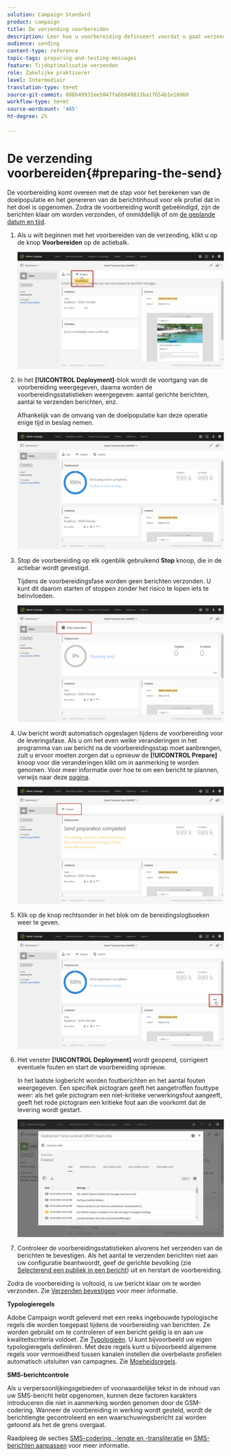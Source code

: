 ```yaml
---
solution: Campaign Standard
product: campaign
title: De verzending voorbereiden
description: Leer hoe u voorbereiding definieert voordat u gaat verzenden.
audience: sending
content-type: reference
topic-tags: preparing-and-testing-messages
feature: Tijdoptimalisatie verzenden
role: Zakelijke praktiserer
level: Intermediair
translation-type: tm+mt
source-git-commit: 088b49931ee5047fa6b949813ba17654b1e10d60
workflow-type: tm+mt
source-wordcount: '465'
ht-degree: 2%

---
```



# De verzending voorbereiden{#preparing-the-send}

De voorbereiding komt overeen met de stap voor het berekenen van de doelpopulatie en het genereren van de berichtinhoud voor elk profiel dat in het doel is opgenomen. Zodra de voorbereiding wordt gebeëindigd, zijn de berichten klaar om worden verzonden, of onmiddellijk of om [de geplande datum en tijd](../../sending/using/about-scheduling-messages.md).

1. Als u wilt beginnen met het voorbereiden van de verzending, klikt u op de knop **Voorbereiden** op de actiebalk.

   ![](assets/preparing_delivery_2.png)

1. In het **[!UICONTROL Deployment]**-blok wordt de voortgang van de voorbereiding weergegeven, daarna worden de voorbereidingsstatistieken weergegeven: aantal gerichte berichten, aantal te verzenden berichten, enz.

   Afhankelijk van de omvang van de doelpopulatie kan deze operatie enige tijd in beslag nemen.

   ![](assets/preparing_delivery.png)

1. Stop de voorbereiding op elk ogenblik gebruikend **Stop** knoop, die in de actiebar wordt gevestigd.

   Tijdens de voorbereidingsfase worden geen berichten verzonden. U kunt dit daarom starten of stoppen zonder het risico te lopen iets te beïnvloeden.

   ![](assets/preparing_delivery_6.png)

1. Uw bericht wordt automatisch opgeslagen tijdens de voorbereiding voor de leveringsfase. Als u om het even welke veranderingen in het programma van uw bericht na de voorbereidingsstap moet aanbrengen, zult u ervoor moeten zorgen dat u opnieuw de **[!UICONTROL Prepare]** knoop voor die veranderingen klikt om in aanmerking te worden genomen. Voor meer informatie over hoe te om een bericht te plannen, verwijs naar deze [pagina](../../sending/using/about-scheduling-messages.md).

   ![](assets/preparing_delivery_5.png)

1. Klik op de knop rechtsonder in het blok om de bereidingslogboeken weer te geven.

   ![](assets/preparing_delivery_4.png)

1. Het venster **[!UICONTROL Deployment]** wordt geopend, corrigeert eventuele fouten en start de voorbereiding opnieuw.

   In het laatste logbericht worden foutberichten en het aantal fouten weergegeven. Een specifiek pictogram geeft het aangetroffen fouttype weer: als het gele pictogram een niet-kritieke verwerkingsfout aangeeft, geeft het rode pictogram een kritieke fout aan die voorkomt dat de levering wordt gestart.

   ![](assets/preparing_delivery_3.png)

1. Controleer de voorbereidingsstatistieken alvorens het verzenden van de berichten te bevestigen. Als het aantal te verzenden berichten niet aan uw configuratie beantwoordt, geef de gerichte bevolking (zie [Selecterend een publiek in een bericht](../../audiences/using/selecting-an-audience-in-a-message.md)) uit en herstart de voorbereiding.

Zodra de voorbereiding is voltooid, is uw bericht klaar om te worden verzonden. Zie [Verzenden bevestigen](../../sending/using/confirming-the-send.md) voor meer informatie.

**Typologieregels**

Adobe Campaign wordt geleverd met een reeks ingebouwde typologische regels die worden toegepast tijdens de voorbereiding van berichten. Ze worden gebruikt om te controleren of een bericht geldig is en aan uw kwaliteitscriteria voldoet. Zie [Typologieën](../../sending/using/about-typology-rules.md). U kunt bijvoorbeeld uw eigen typologieregels definiëren. Met deze regels kunt u bijvoorbeeld algemene regels voor vermoeidheid tussen kanalen instellen die overbelaste profielen automatisch uitsluiten van campagnes. Zie [Moeheidsregels](../../sending/using/fatigue-rules.md).

**SMS-berichtcontrole**

Als u verpersoonlijkingsgebieden of voorwaardelijke tekst in de inhoud van uw SMS-bericht hebt opgenomen, kunnen deze factoren karakters introduceren die niet in aanmerking worden genomen door de GSM-codering. Wanneer de voorbereiding in werking wordt gesteld, wordt de berichtlengte gecontroleerd en een waarschuwingsbericht zal worden getoond als het de grens overgaat.

Raadpleeg de secties [SMS-codering, -lengte en -transliteratie](../../administration/using/configuring-sms-channel.md#sms-encoding--length-and-transliteration) en [SMS-berichten aanpassen](../../channels/using/personalizing-sms-messages.md) voor meer informatie.
